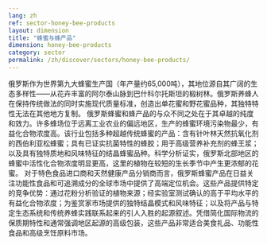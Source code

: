 ```yaml
---
lang: zh
ref: sector-honey-bee-products
layout: dimension
title: "蜂蜜与蜂产品"
dimension: honey-bee-products
category: sector
permalink: /zh/discover/sectors/honey-bee-products/
---
```


俄罗斯作为世界第九大蜂蜜生产国（年产量约65,000吨），其地位源自其广阔的生态多样性——从花卉丰富的阿尔泰山脉到巴什科尔托斯坦的椴树林。俄罗斯养蜂人在保持传统做法的同时实施现代质量标准，创造出单花蜜和野花蜜品种，其独特特性无法在其他地方复制。
俄罗斯蜂蜜和蜂产品的与众不同之处在于其卓越的纯度和效力。许多蜂场位于远离工业农业的偏远地区，生产的蜂蜜环境污染物最少，有益化合物浓度高。该行业包括多种超越传统蜂蜜的产品：含有针叶林天然抗氧化剂的西伯利亚松蜂蜜；具有已证实抗菌特性的蜂胶；用于高级营养补充剂的蜂王浆；以及具有独特质地和风味特征的结晶蜂蜜品种。科学分析证实，俄罗斯北部地区的蜂蜜中活性化合物浓度明显更高，这里的植物在较短的生长季节中产生更浓郁的花蜜。
对于特色食品进口商和天然健康产品分销商而言，俄罗斯蜂蜜产品在日益关注功能性食品和可追溯成分的全球市场中提供了高端定位机会。这些产品提供特定的竞争优势：通过花粉分析验证的植物来源；经实验室测试确认的高于平均水平的有益化合物浓度；为鉴赏家市场提供的独特结晶模式和风味特征；以及将产品与特定生态系统和传统养蜂实践联系起来的引人入胜的起源叙述。凭借简化国际物流的保质期特性和通常强调地区起源的高级包装，这些产品非常适合美食礼品、功能性食品和高级烹饪原料市场。

